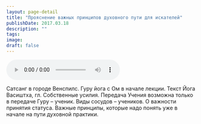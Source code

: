 ```yaml
---
layout: page-detail
title: "Прояснение важных принципов духовного пути для искателей"
publishDate: 2017.03.18
description: ""
tags:
image:
draft: false
---
```


<audio title="2017.03.18 - Прояснение важных принципов духовного пути для искателей.mp3" src="https://filer-api.advayta.org/v1.0/public/files/73851" controls=""></audio>

 Сатсанг в городе Венспилс. Гуру йога с Ом в начале лекции. Текст Йога Васиштха, гл. Собственные усилия. Передача Учения возможна только в передаче Гуру – ученик. Виды сосудов – учеников. О важности принятия статуса. Важные принципы, которые надо понять уже в начале на пути духовной практики. 

  
